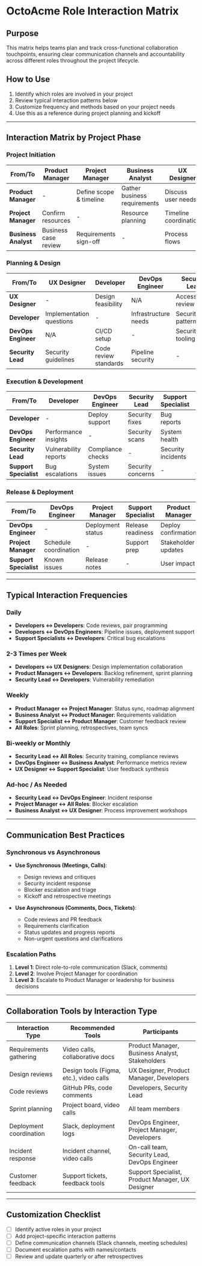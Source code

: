 # OctoAcme Role Interaction Matrix

## Purpose
This matrix helps teams plan and track cross-functional collaboration touchpoints, ensuring clear communication channels and accountability across different roles throughout the project lifecycle.

## How to Use
1. Identify which roles are involved in your project
2. Review typical interaction patterns below
3. Customize frequency and methods based on your project needs
4. Use this as a reference during project planning and kickoff

---

## Interaction Matrix by Project Phase

### Project Initiation
| From/To | Product Manager | Project Manager | Business Analyst | UX Designer | Developer |
|---------|----------------|-----------------|------------------|-------------|-----------|
| **Product Manager** | - | Define scope & timeline | Gather business requirements | Discuss user needs | Initial feasibility check |
| **Project Manager** | Confirm resources | - | Resource planning | Timeline coordination | Capacity planning |
| **Business Analyst** | Business case review | Requirements sign-off | - | Process flows | Requirements handoff |

### Planning & Design
| From/To | UX Designer | Developer | DevOps Engineer | Security Lead | Business Analyst |
|---------|-------------|-----------|-----------------|---------------|------------------|
| **UX Designer** | - | Design feasibility | N/A | Accessibility review | Validate workflows |
| **Developer** | Implementation questions | - | Infrastructure needs | Security patterns | Clarify requirements |
| **DevOps Engineer** | N/A | CI/CD setup | - | Security tooling | N/A |
| **Security Lead** | Security guidelines | Code review standards | Pipeline security | - | Data compliance |

### Execution & Development
| From/To | Developer | DevOps Engineer | Security Lead | Support Specialist | UX Designer |
|---------|-----------|-----------------|---------------|-------------------|-------------|
| **Developer** | - | Deploy support | Security fixes | Bug reports | Design clarifications |
| **DevOps Engineer** | Performance insights | - | Security scans | System health | N/A |
| **Security Lead** | Vulnerability reports | Compliance checks | - | Security incidents | N/A |
| **Support Specialist** | Bug escalations | System issues | Security concerns | - | Usability feedback |

### Release & Deployment
| From/To | DevOps Engineer | Project Manager | Support Specialist | Product Manager | Security Lead |
|---------|-----------------|-----------------|-------------------|-----------------|---------------|
| **DevOps Engineer** | - | Deployment status | Release readiness | Deploy confirmation | Security validation |
| **Project Manager** | Schedule coordination | - | Support prep | Stakeholder updates | Compliance check |
| **Support Specialist** | Known issues | Release notes | - | User impact | Security notices |

---

## Typical Interaction Frequencies

### Daily
- **Developers ↔ Developers**: Code reviews, pair programming
- **Developers ↔ DevOps Engineers**: Pipeline issues, deployment support
- **Support Specialists ↔ Developers**: Critical bug escalations

### 2-3 Times per Week
- **Developers ↔ UX Designers**: Design implementation collaboration
- **Product Managers ↔ Developers**: Backlog refinement, sprint planning
- **Security Lead ↔ Developers**: Vulnerability remediation

### Weekly
- **Product Manager ↔ Project Manager**: Status sync, roadmap alignment
- **Business Analyst ↔ Product Manager**: Requirements validation
- **Support Specialist ↔ Product Manager**: Customer feedback review
- **All Roles**: Sprint planning, retrospectives, team syncs

### Bi-weekly or Monthly
- **Security Lead ↔ All Roles**: Security training, compliance reviews
- **DevOps Engineer ↔ Business Analyst**: Performance metrics review
- **UX Designer ↔ Support Specialist**: User feedback synthesis

### Ad-hoc / As Needed
- **Security Lead ↔ DevOps Engineer**: Incident response
- **Project Manager ↔ All Roles**: Blocker escalation
- **Business Analyst ↔ UX Designer**: Process improvement workshops

---

## Communication Best Practices

### Synchronous vs Asynchronous
- **Use Synchronous (Meetings, Calls)**:
  - Design reviews and critiques
  - Security incident response
  - Blocker escalation and triage
  - Kickoff and retrospective meetings

- **Use Asynchronous (Comments, Docs, Tickets)**:
  - Code reviews and PR feedback
  - Requirements clarification
  - Status updates and progress reports
  - Non-urgent questions and clarifications

### Escalation Paths
1. **Level 1**: Direct role-to-role communication (Slack, comments)
2. **Level 2**: Involve Project Manager for coordination
3. **Level 3**: Escalate to Product Manager or leadership for business decisions

---

## Collaboration Tools by Interaction Type

| Interaction Type | Recommended Tools | Participants |
|------------------|------------------|--------------|
| Requirements gathering | Video calls, collaborative docs | Product Manager, Business Analyst, Stakeholders |
| Design reviews | Design tools (Figma, etc.), video calls | UX Designer, Product Manager, Developers |
| Code reviews | GitHub PRs, code comments | Developers, Security Lead |
| Sprint planning | Project board, video calls | All team members |
| Deployment coordination | Slack, deployment logs | DevOps Engineer, Project Manager, Developers |
| Incident response | Incident channel, video calls | On-call team, Security Lead, DevOps Engineer |
| Customer feedback | Support tickets, feedback tools | Support Specialist, Product Manager, UX Designer |

---

## Customization Checklist
- [ ] Identify active roles in your project
- [ ] Add project-specific interaction patterns
- [ ] Define communication channels (Slack channels, meeting schedules)
- [ ] Document escalation paths with names/contacts
- [ ] Review and update quarterly or after retrospectives
